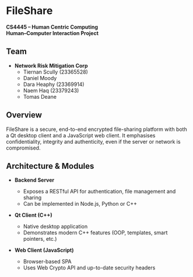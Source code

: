 # FileShare

**CS4445 – Human Centric Computing**  
**Human–Computer Interaction Project**


## Team

- **Network Risk Mitigation Corp**  
  - Tiernan Scully (23365528)  
  - Daniel Moody   
  - Dara Heaphy (23369914)  
  - Naem Haq (23379243)  
  - Tomas Deane  



## Overview

FileShare is a secure, end-to-end encrypted file-sharing platform with both a Qt desktop client and a JavaScript web client. It emphasises confidentiality, integrity and authenticity, even if the server or network is compromised.



## Architecture & Modules

- **Backend Server**  
  - Exposes a RESTful API for authentication, file management and sharing  
  - Can be implemented in Node.js, Python or C++

- **Qt Client (C++)**  
  - Native desktop application  
  - Demonstrates modern C++ features (OOP, templates, smart pointers, etc.)

- **Web Client (JavaScript)**  
  - Browser-based SPA  
  - Uses Web Crypto API and up-to-date security headers


